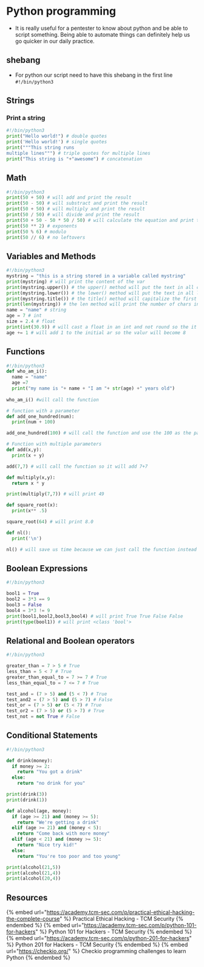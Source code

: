 # Python programming

- It is really useful for a pentester to know about python and be able to script something. Being able to automate things can definitely help us go quicker in our daily practice.


## shebang

- For python our script need to have this shebang in the first line `#!/bin/python3`

## Strings

### Print a string

```python
#!/bin/python3
print("Hello world!") # double quotes
print('Hello world!') # single quotes
print("""This string runs
multiple lines""") # triple quotes for multiple lines
print("This string is "+"awesome") # concatenation
```

## Math

```python
#!/bin/python3
print(50 + 50) # will add and print the result
print(50 - 50) # will substract and print the result
print(50 + 50) # will multiply and print the result
print(50 / 50) # will divide and print the result
print(50 + 50 - 50 * 50 / 50) # will calculate the equation and print the result
print(50 ** 2) # exponents
print(50 % 6) # modulo
print(50 // 6) # no leftovers
```

## Variables and Methods

```python
#!/bin/python3
mystring = "this is a string stored in a variable called mystring"
print(mystring) # will print the content of the var
print(mystring.upper()) # the upper() method will put the text in all caps
print(mystring.lower()) # the lower() method will put the text in all lower
print(mystring.title()) # the title() method will capitalize the first letter of each word
print(len(mystring)) # the len method will print the number of chars in the var mystring
name = "name" # string
age = 7 # int
size = 2.4 # float
print(int(30.9)) # will cast a float in an int and not round so the it will print 30
age += 1 # will add 1 to the initial ar so the valur will become 8
```

## Functions

```python
#!/bin/python3
def who_am_i():
  name = "name"
  age =7
  print("my name is "+ name + "I am "+ str(age) +" years old")
  
who_am_i() #will call the function 

# function with a parameter
def add_one_hundred(num):
  print(num + 100)

add_one_hundred(100) # will call the function and use the 100 as the parameter

# Function with multiple parameters
def add(x,y):
  print(x + y)

add(7,7) # will call the function so it will add 7+7

def multiply(x,y):
  return x * y

print(multiply(7,7)) # will print 49

def square_root(x):
  print(x** .5)

square_root(64) # will print 8.0

def nl():
  print('\n')

nl() # will save us time because we can just call the function instead of writing the print statement everytime we want a new line
```

## Boolean Expressions

```python
#!/bin/python3

bool1 = True
bool2 = 3*3 == 9
bool3 = False
bool4 = 3*3 != 9
print(bool1,bool2,bool3,bool4) # will print True True False False
print(type(bool1)) # will print <class 'bool'>
```

## Relational and Boolean operators

```python
#!/bin/python3

greater_than = 7 > 5 # True
less_than = 5 < 7 # True
greater_than_equal_to = 7 >= 7 # True
less_than_equal_to = 7 <= 7 # True

test_and = (7 > 5) and (5 < 7) # True
test_and2 = (7 > 5) and (5 > 7) # False
test_or = (7 > 5) or (5 < 7) # True
test_or2 = (7 > 5) or (5 > 7) # True
test_not = not True # False
```

## Conditional Statements

```python
#!/bin/python3

def drink(money):
  if money >= 2:
    return "You got a drink"
  else:
    return "no drink for you"

print(drink(3))
print(drink(1))

def alcohol(age, money):
  if (age >= 21) and (money >= 5):
    return "We're getting a drink"
  elif (age >= 21) and (money < 5):
    return "Come back with more money"
  elif (age < 21) and (money >= 5):
    return "Nice try kid!"
  else:
    return "You're too poor and too young"

print(alcohol(21,5))
print(alcohol(21,4))
print(alcohol(20,4))
```    

## Resources

{% embed url="https://academy.tcm-sec.com/p/practical-ethical-hacking-the-complete-course" %} Practical Ethical Hacking - TCM Security {% endembed %}
{% embed url="https://academy.tcm-sec.com/p/python-101-for-hackers" %} Python 101 for Hackers - TCM Security {% endembed %}
{% embed url="https://academy.tcm-sec.com/p/python-201-for-hackers" %} Python 201 for Hackers - TCM Security {% endembed %}
{% embed url="https://checkio.org/" %} Checkio programming challenges to learn Python {% endembed %}
